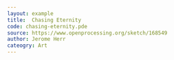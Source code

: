 ```yaml
---
layout: example
title:  Chasing Eternity
code: chasing-eternity.pde
source: https://www.openprocessing.org/sketch/168549
author: Jerome Herr	
cateogry: Art
---
```


